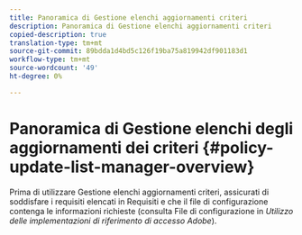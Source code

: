 ```yaml
---
title: Panoramica di Gestione elenchi aggiornamenti criteri
description: Panoramica di Gestione elenchi aggiornamenti criteri
copied-description: true
translation-type: tm+mt
source-git-commit: 89bdda1d4bd5c126f19ba75a819942df901183d1
workflow-type: tm+mt
source-wordcount: '49'
ht-degree: 0%

---
```



# Panoramica di Gestione elenchi degli aggiornamenti dei criteri {#policy-update-list-manager-overview}

Prima di utilizzare Gestione elenchi aggiornamenti criteri, assicurati di soddisfare i requisiti elencati in Requisiti e che il file di configurazione contenga le informazioni richieste (consulta File di configurazione in *Utilizzo delle implementazioni di riferimento di accesso Adobe*).
